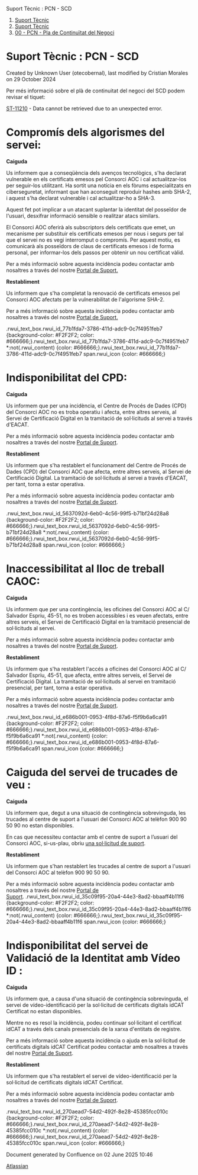 Suport Tècnic : PCN - SCD  

1.  [Suport Tècnic](index.html)
2.  [Suport Tècnic](13893782.html)
3.  [00 - PCN - Pla de Continuïtat del Negoci](41521057.html)

Suport Tècnic : PCN - SCD
=========================

Created by Unknown User (otecobernal), last modified by Cristian Morales on 29 October 2024

Per més informació sobre el plà de continuitat del negoci del SCD podem revisar el tiquet:

[ST-11210](https://contacte.aoc.cat/browse/ST-11210?src=confmacro) - Data cannot be retrieved due to an unexpected error.

Compromís dels algorismes del servei:
=====================================

**Caiguda**

Us informem que a conseqüència dels avenços tecnològics, s'ha declarat vulnerable en els certificats emesos pel Consorci AOC i cal actualitzar-los per seguir-los utilitzant. Ha sortit una notícia en els fòrums especialitzats en ciberseguretat, informant que han aconseguit reproduir hashes amb SHA-2, i aquest s'ha declarat vulnerable i cal actualitzar-ho a SHA-3.  
  
Aquest fet pot implicar a un atacant suplantar la identitat del posseïdor de l'usuari, desxifrar informació sensible o realitzar atacs similars.  
  
El Consorci AOC oferirà als subscriptors dels certificats que emet, un mecanisme per substituir els certificats emesos per nous i segurs per tal que el servei no es vegi interromput o compromís. Per aquest motiu, es comunicarà als posseïdors de claus de certificats emesos i de forma personal, per informar-los dels passos per obtenir un nou certificat vàlid.  
  
Per a més informació sobre aquesta incidència podeu contactar amb nosaltres a través del nostre [Portal de Suport.](https://suport.aoc.cat/hc/ca/requests/new)

**Restabliment**

Us informem que s'ha completat la renovació de certificats emesos pel Consorci AOC afectats per la vulnerabilitat de l'algorisme SHA-2.  
  
Per a més informació sobre aquesta incidència podeu contactar amb nosaltres a través del nostre [Portal de Suport.](https://suport.aoc.cat/hc/ca/requests/new)

.rwui\_text\_box.rwui\_id\_77b1fda7-3786-411d-adc9-0c7f4951feb7 {background-color: #F2F2F2; color: #666666;}.rwui\_text\_box.rwui\_id\_77b1fda7-3786-411d-adc9-0c7f4951feb7 \*:not(.rwui\_content) {color: #666666;}.rwui\_text\_box.rwui\_id\_77b1fda7-3786-411d-adc9-0c7f4951feb7 span.rwui\_icon {color: #666666;}

Indisponibilitat del CPD:
=========================

**Caiguda**

Us informem que per una incidència, el Centre de Procés de Dades (CPD) del Consorci AOC no es troba operatiu i afecta, entre altres serveis, al Servei de Certificació Digital en la tramitació de sol·licituds al servei a través d'EACAT.  
  
Per a més informació sobre aquesta incidència podeu contactar amb nosaltres a través del nostre [Portal de Suport](https://suport.aoc.cat/hc/ca/requests/new).

**Restabliment**

Us informem que s'ha restablert el funcionament del Centre de Procés de Dades (CPD) del Consorci AOC que afecta, entre altres serveis, al Servei de Certificació Digital. La tramitació de sol·licituds al servei a través d'EACAT, per tant, torna a estar operativa.  
  
Per a més informació sobre aquesta incidència podeu contactar amb nosaltres a través del nostre [Portal de Suport](https://suport.aoc.cat/hc/ca/requests/new).

.rwui\_text\_box.rwui\_id\_5637092d-6eb0-4c56-99f5-b71bf24d28a8 {background-color: #F2F2F2; color: #666666;}.rwui\_text\_box.rwui\_id\_5637092d-6eb0-4c56-99f5-b71bf24d28a8 \*:not(.rwui\_content) {color: #666666;}.rwui\_text\_box.rwui\_id\_5637092d-6eb0-4c56-99f5-b71bf24d28a8 span.rwui\_icon {color: #666666;}

Inaccessibilitat al lloc de treball CAOC:
=========================================

**Caiguda**

Us informem que per una contingència, les oficines del Consorci AOC al C/ Salvador Espriu, 45-51, no es troben accessibles i es veuen afectats, entre altres serveis, el Servei de Certificació Digital en la tramitació presencial de sol·licituds al servei.  
  
Per a més informació sobre aquesta incidència podeu contactar amb nosaltres a través del nostre [Portal de Suport](https://suport.aoc.cat/hc/ca/requests/new).

**Restabliment**

Us informem que s'ha restablert l'accés a oficines del Consorci AOC al C/ Salvador Espriu, 45-51, que afecta, entre altres serveis, el Servei de Certificació Digital. La tramitació de sol·licituds al servei en tramitació presencial, per tant, torna a estar operativa.  
  
Per a més informació sobre aquesta incidència podeu contactar amb nosaltres a través del nostre [Portal de Suport](https://suport.aoc.cat/hc/ca/requests/new).

.rwui\_text\_box.rwui\_id\_e686b001-0953-4f8d-87a6-f5f9b6a6ca91 {background-color: #F2F2F2; color: #666666;}.rwui\_text\_box.rwui\_id\_e686b001-0953-4f8d-87a6-f5f9b6a6ca91 \*:not(.rwui\_content) {color: #666666;}.rwui\_text\_box.rwui\_id\_e686b001-0953-4f8d-87a6-f5f9b6a6ca91 span.rwui\_icon {color: #666666;}

Caiguda del servei de trucades de veu :
=======================================

**Caiguda**

Us informem que, degut a una situació de contingència sobrevinguda, les trucades al centre de suport a l'usuari del Consorci AOC al telèfon 900 90 50 90 no estan disponibles.  

En cas que necessiteu contactar amb el centre de suport a l’usuari del Consorci AOC, si-us-plau, obriu [una sol·licitud de suport](https://suport.aoc.cat/hc/ca/requests/new).

**Restabliment**

Us informem que s'han restablert les trucades al centre de suport a l'usuari del Consorci AOC al telèfon 900 90 50 90. 

Per a més informació sobre aquesta incidència podeu contactar amb nosaltres a través del nostre [Portal de Suport](https://suport.aoc.cat/hc/ca/requests/new). .rwui\_text\_box.rwui\_id\_35c09f95-20a4-44e3-8ad2-bbaaff4b11f6 {background-color: #F2F2F2; color: #666666;}.rwui\_text\_box.rwui\_id\_35c09f95-20a4-44e3-8ad2-bbaaff4b11f6 \*:not(.rwui\_content) {color: #666666;}.rwui\_text\_box.rwui\_id\_35c09f95-20a4-44e3-8ad2-bbaaff4b11f6 span.rwui\_icon {color: #666666;}

Indisponibilitat del servei de Validació de la Identitat amb Vídeo ID :
=======================================================================

**Caiguda**

Us informem que, a causa d'una situació de contingència sobrevinguda, el servei de vídeo-identificació per la sol·licitud de certificats digitals idCAT Certificat no estan disponibles.

Mentre no es resol la incidència, podeu continuar sol·licitant el certificat idCAT a través dels canals presencials de la xarxa d'entitats de registre.

Per a més informació sobre aquesta incidència o ajuda en la sol·licitud de certificats digitals idCAT Certificat podeu contactar amb nosaltres a través del nostre [Portal de Suport](https://suport.aoc.cat/hc/ca/requests/new).

**Restabliment**

Us informem que s'ha restablert el servei de vídeo-identificació per la sol·licitud de certificats digitals idCAT Certificat.

Per a més informació sobre aquesta incidència podeu contactar amb nosaltres a través del nostre [Portal de Suport](https://suport.aoc.cat/hc/ca/requests/new).

.rwui\_text\_box.rwui\_id\_270aead7-54d2-492f-8e28-45385fcc010c {background-color: #F2F2F2; color: #666666;}.rwui\_text\_box.rwui\_id\_270aead7-54d2-492f-8e28-45385fcc010c \*:not(.rwui\_content) {color: #666666;}.rwui\_text\_box.rwui\_id\_270aead7-54d2-492f-8e28-45385fcc010c span.rwui\_icon {color: #666666;}

Document generated by Confluence on 02 June 2025 10:46

[Atlassian](http://www.atlassian.com/)